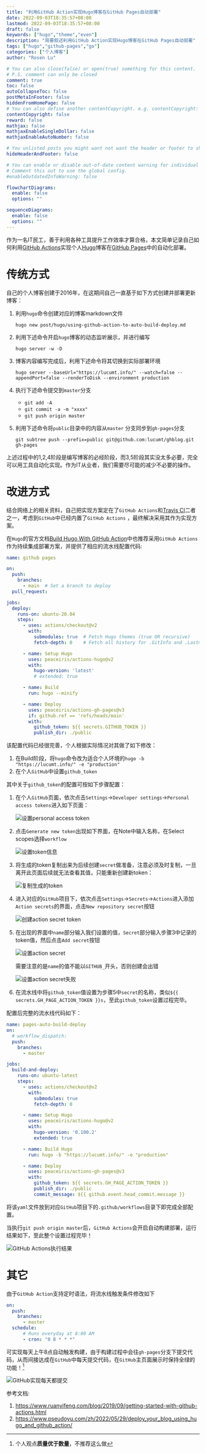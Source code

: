 ```yaml
---
title: "利用GitHub Action实现Hugo博客在GitHub Pages自动部署"
date: 2022-09-03T18:35:57+08:00
lastmod: 2022-09-03T18:35:57+08:00
draft: false
keywords: ["hugo","theme","even"]
description: "简要叙述利用GitHub Action实现Hugo博客在GitHub Pages自动部署"
tags: ["hugo","github-pages","go"]
categories: ["个人博客"]
author: "Rosen Lu"

# You can also close(false) or open(true) something for this content.
# P.S. comment can only be closed
comment: true
toc: false
autoCollapseToc: false
postMetaInFooter: false
hiddenFromHomePage: false
# You can also define another contentCopyright. e.g. contentCopyright: "This is another copyright."
contentCopyright: false
reward: false
mathjax: false
mathjaxEnableSingleDollar: false
mathjaxEnableAutoNumber: false

# You unlisted posts you might want not want the header or footer to show
hideHeaderAndFooter: false

# You can enable or disable out-of-date content warning for individual post.
# Comment this out to use the global config.
#enableOutdatedInfoWarning: false

flowchartDiagrams:
  enable: false
  options: ""

sequenceDiagrams: 
  enable: false
  options: ""
---
```


作为一名IT民工，善于利用各种工具提升工作效率才算合格，本文简单记录自己如何利用[GitHub Actions](https://github.com/features/actions)实现个人[Hugo](https://gohugo.io/)博客在[GitHub Pages](https://pages.github.com/)中的自动化部署。 

<!--more-->

# 传统方式

自己的个人博客创建于2016年，在这期间自己一直基于如下方式创建并部署更新博客：

1. 利用`hugo`命令创建对应的博客markdown文件

   `hugo new post/hugo/using-github-action-to-auto-build-deploy.md`

2. 利用下述命令开启`hugo`博客的动态监听展示，并进行编写

   `hugo server -w -D`

3. 博客内容编写完成后，利用下述命令将其切换到实际部署环境

   `hugo server --baseUrl="https://lucumt.info/" --watch=false --appendPort=false --renderToDisk --environment production`

4. 执行下述命令提交到`master`分支

   * `git add -A`
   * `git commit -a -m "xxxx"`
   * `git push origin master`

5. 利用下述命令将`public`目录中的内容从`master` 分支同步到`gh-pages`分支

   `git subtree push --prefix=public git@github.com:lucumt/ghblog.git gh-pages`

上述过程中的1,2,4阶段是编写博客的必经阶段，而3,5阶段其实没太多必要，完全可以用工具自动化实现。作为IT从业者，我们需要尽可能的减少不必要的操作。

# 改进方式 

结合网络上的相关资料，自己把实现方案定在了`GitHub Actions`和[Travis CI](https://www.travis-ci.com/)二者之一，考虑到`GitHub`中已经内置了`GitHub Actions` ，最终解决采用其作为实现方案。

在`Hugo`的官方文档[Build Hugo With GitHub Action](https://gohugo.io/hosting-and-deployment/hosting-on-github/#build-hugo-with-github-action)中也推荐采用`GitHub Actions`作为持续集成部署方案，并提供了相应的流水线配置代码:

```yaml
name: github pages

on:
  push:
    branches:
      - main  # Set a branch to deploy
  pull_request:

jobs:
  deploy:
    runs-on: ubuntu-20.04
    steps:
      - uses: actions/checkout@v2
        with:
          submodules: true  # Fetch Hugo themes (true OR recursive)
          fetch-depth: 0    # Fetch all history for .GitInfo and .Lastmod

      - name: Setup Hugo
        uses: peaceiris/actions-hugo@v2
        with:
          hugo-version: 'latest'
          # extended: true

      - name: Build
        run: hugo --minify

      - name: Deploy
        uses: peaceiris/actions-gh-pages@v3
        if: github.ref == 'refs/heads/main'
        with:
          github_token: ${{ secrets.GITHUB_TOKEN }}
          publish_dir: ./public
```

该配置代码已经很完善，个人根据实际情况对其做了如下修改：

1. 在Build阶段，将`hugo`命令改为适合个人环境的`hugo -b "https://lucumt.info/" -e "production"`
2. 在个人`GitHub`中设置`github_token`

其中关于`github_token`的配置可按如下步骤配置：

1. 在个人`GitHub`页面，依次点击`Settings`->`Developer settings`->`Personal access tokens`进入如下页面：

   ![设置personal access token](/blog_img/hugo/using-github-action-to-auto-build-deploy/generate-new-token.png "设置personal access token")  

2. 点击`Generate new token`出现如下界面，在Note中输入名称，在Select scopes选择`workflow`

   ![设置token信息](/blog_img/hugo/using-github-action-to-auto-build-deploy/set-personal-access-token.png "设置token信息")  

3. 将生成的token复制出来为后续创建`secret`做准备，注意必须及时复制，一旦离开此页面后续就无法查看其值，只能重新创建新token：

   ![复制生成的token](/blog_img/hugo/using-github-action-to-auto-build-deploy/generate-new-token-result.png "复制生成的token")  

4. 进入对应的`GitHub`项目下，依次点击`Settings`->`Secrets`->`Actions`进入添加`Action secrets`的界面，点击`New repository secret`按钮

   ![创建action secret token](/blog_img/hugo/using-github-action-to-auto-build-deploy/generate-action-secrets.png "创建action secret token")  

5. 在出现的界面中`name`部分输入我们设置的值，`Secret`部分输入步骤3中记录的token值，然后点击`Add secret`按钮

   ![设置action secret](/blog_img/hugo/using-github-action-to-auto-build-deploy/set-action-secrets.png "设置action secret")  

   需要注意的是`name`的值不能以`GITHUB_`开头，否则创建会出错

   ![设置action secret失败](/blog_img/hugo/using-github-action-to-auto-build-deploy/generate-action-secrets-name-violation.png "设置action secret失败")  

6. 在流水线中将`github_token`值设置为步骤5中`secret`的名称，类似`${{ secrets.GH_PAGE_ACTION_TOKEN }}s`，至此`github_token`设置过程完毕。

配置后完整的流水线代码如下：

```yaml
name: pages-auto-build-deploy
on:
  # workflow_dispatch: 
  push:
    branches:
      - master

jobs:
  build-and-deploy:
    runs-on: ubuntu-latest
    steps:
      - uses: actions/checkout@v2
        with:
          submodules: true
          fetch-depth: 0

      - name: Setup Hugo
        uses: peaceiris/actions-hugo@v2
        with:
          hugo-version: '0.100.2'
          extended: true

      - name: Build Hugo
        run: hugo -b "https://lucumt.info/" -e "production"

      - name: Deploy
        uses: peaceiris/actions-gh-pages@v3
        with:
          github_token: ${{ secrets.GH_PAGE_ACTION_TOKEN }}
          publish_dir: ./public
          commit_message: ${{ github.event.head_commit.message }}
```

将该`yaml`文件放到对应`GitHub`项目下的`.github/workflows`目录下即完成全部配置。

当执行`git push origin master`后，`GitHub Actions`会开启自动构建部署，运行结果如下，至此整个设置过程完毕！

![GitHub Actions执行结果](/blog_img/hugo/using-github-action-to-auto-build-deploy/hugo-automatic-build-result.png "GitHub Actions执行结果")  

# 其它

由于`GitHub Action`支持定时语法，将流水线触发条件修改如下

```yaml
on:
  push:
    branches:
      - master
  schedule:
      # Runs everyday at 8:00 AM
      - cron: "0 8 * * *"
```

可实现每天上午8点自动触发构建，由于构建过程中会往`gh-pages`分支下提交代码，从而间接达成在`GitHub`中每天提交代码，在`GitHub`主页面展示时保持全绿的功能！[^1]

![GitHub实现每天都提交](/blog_img/hugo/using-github-action-to-auto-build-deploy/github-commit-everyday.png "GitHub实现每天都提交")  

参考文档:

1. https://www.ruanyifeng.com/blog/2019/09/getting-started-with-github-actions.html
2. https://www.pseudoyu.com/zh/2022/05/29/deploy_your_blog_using_hugo_and_github_action/

[^1]: 个人观点**质量优于数量**，不推荐这么做